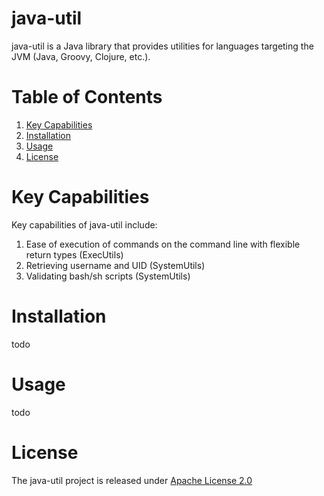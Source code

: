 # java-util
java-util is a Java library that provides utilities for languages targeting the JVM (Java, Groovy, Clojure, etc.).


# Table of Contents
1. [Key Capabilities](#key-capabilities)
2. [Installation](#installation)
3. [Usage](#usage)
4. [License](#license)


# Key Capabilities
Key capabilities of java-util include:
1. Ease of execution of commands on the command line with flexible return types (ExecUtils)
2. Retrieving username and UID (SystemUtils)
3. Validating bash/sh scripts (SystemUtils)


# Installation

todo


# Usage

todo


# License
The java-util project is released under [Apache License 2.0](https://www.apache.org/licenses/LICENSE-2.0)
